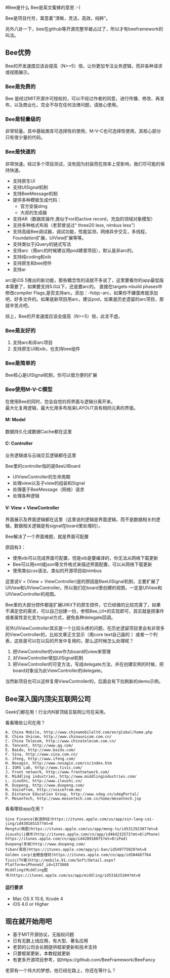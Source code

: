 #Bee是什么
Bee是英文蜜蜂的意思 :-)

Bee是项目代号，寓意着“清晰，灵活，高效，纯粹”。    

另外八卦一下，bee在github等开源完整早被占过了，所以才有beeframework的叫法。


## Bee优势

Bee的开发速度应该会提高（N>=5）倍，让你更加专注业务逻辑，而非各种请求或视图展示。

### Bee是免费的

Bee 是经过MIT开源许可授权的，可以不经过作者的同意，进行传播、修改、再发布，以及商业化，完全不存在任何法律问题，请放心使用。

### Bee是轻量级的

非常轻量。其中基础类库可选择性的使用，M-V-C也可选择性使用，其核心部分只有很少量的代码。

### Bee是快速的

非常快速。经过多个项目测试，没有因为封装而在效率上受影响，我们尽可能的保持快速。

- 支持原生UI
- 支持UISignal机制
- 支持BeeMessage机制
- 提供多种模板生成代码：
	- 官方安装dmg
	- 大叔的生成器
- 支持AR（数据库操作,类似于ror的active record，充血的领域对象模型）
- 支持多种格式布局（老郭曾说过“ three20 less, nimbus less”）
- 支持高级Bee调试器，调试功能，性能监测，网络异步交互，多线程，Foundation扩展，UIView扩展等等。
- 支持类似于jQuery的链式写法
- 支持arc（用arc的时候建议用pod建里项目），默认是非arc的。
- 支持纯coding和xib
- 支持原生和bee控件
- 支持ar

arc是iOS 5推出的新功能，那些概念性的话就不多说了，这里要看你的app最低版本需要了，如果要支持5.0以下，还是要arc的。
直接在targets->build phases中修改compiler Flags,是否支持arc。添加：-fobjc-arc，如果你不嫌蛋疼就添加吧，好多文件的。如果是新项目用arc，建议pod，如果是历史遗留的arc项目，那就辛苦点吧。

综上，Bee的开发速度应该会提高（N>=5）倍，此言不虚。

### Bee是友好的

1. 支持arc和非arc项目
1. 支持原生UI和xib，也支持bee组件


### Bee是简单的

Bee核心是UISignal机制，你可以很方便的扩展



### Bee使用M-V-C模型

在使用Bee的同时，您会自觉的将界面与逻辑分离开来。    
最大化复用逻辑，最大化用多布局来LAYOUT具有相同元素的界面。

#### M: Model

数据持久化或数据Cache都在这里    

#### C: Controller

业务逻辑或与云端交互逻辑都在这里

Bee里的controller指的是BeeUIBoard

- UIViewController的生命周期
- 处理view以及子view的组装和Signal
- 处理基于BeeMessage（网络）请求
- 处理各种逻辑

#### V: View + ViewController

界面展示及界面逻辑都在这里（这里说的逻辑是界面逻辑，而不是数据相关的逻辑，数据相关逻辑是有signal在board里处理的）。

Bee解决了一个界面难题，就是界面可配置

原因有3：

- 使用xib可以完成界面可配置，但是xib是要编译的，你无法从网络下载更新
- Bee可以用xml或json等文件格式来描述界面配置，可以从网络下载更新
- 使用类似css语法，类似的开源项目如nimbus

这里说V = (View + ViewController)是的原因是BeeUISignal机制，主要扩展了UIView和UIViewController。所以我们在board里创建的视图，一定是UIView和UIViewController的视图。

Bee里的大部分控件都是扩展UIKit下的原生控件，它已经做的比较完善了，如果不满足您的需求，可以自己创建一份，参照Bee_UI*的实现即可，其实就是把事件或者属性变化变为signal方式，避免各种delegate回调。

另外UIViewController其实是一个比较头疼的问题，在历史遗留项目里会有非常多的ViewController的，比如文章正文显示（用core text自己画的 ）或者一个列表，这些是可以在以后的开发中复用的，那么这时候怎么处理呢？

1. 把ViewController的view作为board的view来管理
2. 对ViewController增加UISignal机制
3. 把ViewController的可变方法，写成delegate方法，并在创建实例的时候，把board对象设为此ViewController的delegate。

当然新项目也可以这样复用ViewController的，后面会有下拉刷新的demo示例。


## Bee深入国内顶尖互联网公司

Geek们都在用！行业内N家顶级互联网公司在采用。
 
看看哪些公司在用？ 
 
	A. China Mobile, http://www.chinamobileltd.com/en/global/home.php
	B. China Unicom, http://www.chinaunicom.com.cn/
	C. China Telecom, http://www.chinatelecom.com.cn/
	D. Tencent, http://www.qq.com/
	E. Baidu, http://www.baidu.com/
	F. Sina, http://www.sina.com.cn/
	G. iFeng, http://www.ifeng.com/
	H. Novagin, http://www.novagin.com/cn/index.htm
	I. IGRS Lab, http://www.tivic.com/
	J. Front network, http://www.frontnetwork.com/
	K. Middling industries, http://www.middlingindustries.com/
	L. iLouShi, http://www.iloushi.cn/
	M. Duopeng, http://www.duopeng.com/
	N. VoiceFrom, http://voicefrom.me/
	O. Distance Education Group, http://www.sdeg.cn/sdegPortal/
	P. MesonTech, http://www.mesontech.com.cn/home/mesontech.jsp

看看哪些app在用？

	Sina Finance(新浪财经)https://itunes.apple.com/us/app/xin-lang-cai-jing/id430165157?mt=8
	Mengtu(萌图)https://itunes.apple.com/us/app/meng-tu/id531292307?mt=8
	iLoushi(i楼市)http://itunes.apple.com/cn/app/id464232572?mt=8(iPhone) https://itunes.apple.com/cn/app/id428916075?mt=8(iPad)
	Duopeng(多朋)http://www.duopeng.com/
	Yiban(易班)https://itunes.apple.com/app/yi-ban/id549775029?mt=8
	Golden carp(金鲤鱼理财)https://itunes.apple.com/cn/app/id584687764
	Tivic(TV客)http://mobile.91.com/Soft/Detail.aspx?Platform=iPhone&f_id=1373668
	Middling(Middling图书)https://itunes.apple.com/us/app/middling/id531625104?mt=8

 
#### 运行要求


  * Mac OS X 10.6, Xcode 4
  * iOS 4.0 or Higher

	

## 现在就开始用吧

- 基于MIT开源协议，无版权问题
- 已有无数上线应用，有大型、著名应用
- 老郭的公司会长期提供框架更新和技术支持
- 只要框架更新，本教程就更新
- 有更多开源项目参考，如https://github.com/BeeFramework/BeeFancy

老郭有一个伟大的梦想，他已经在路上，你还在等什么？
